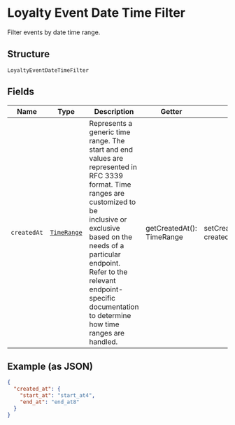 
# Loyalty Event Date Time Filter

Filter events by date time range.

## Structure

`LoyaltyEventDateTimeFilter`

## Fields

| Name | Type | Description | Getter | Setter |
|  --- | --- | --- | --- | --- |
| `createdAt` | [`TimeRange`](/doc/models/time-range.md) | Represents a generic time range. The start and end values are<br>represented in RFC 3339 format. Time ranges are customized to be<br>inclusive or exclusive based on the needs of a particular endpoint.<br>Refer to the relevant endpoint-specific documentation to determine<br>how time ranges are handled. | getCreatedAt(): TimeRange | setCreatedAt(TimeRange createdAt): void |

## Example (as JSON)

```json
{
  "created_at": {
    "start_at": "start_at4",
    "end_at": "end_at8"
  }
}
```

